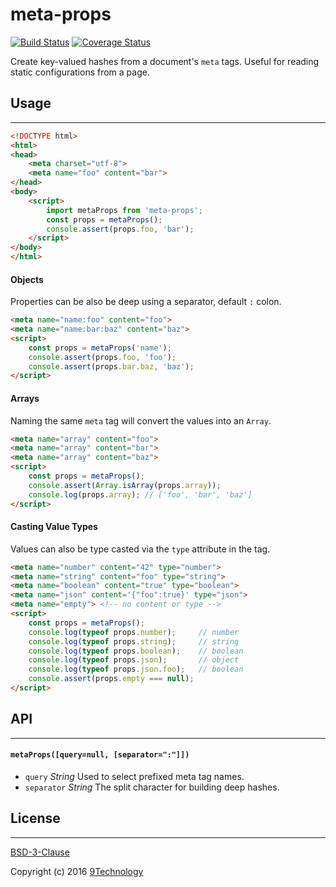 # meta-props

[![Build Status](https://travis-ci.org/9technology/meta-props.svg?branch=master)](https://travis-ci.org/9technology/meta-props) [![Coverage Status](https://coveralls.io/repos/github/9technology/meta-props/badge.svg?branch=master)](https://coveralls.io/github/9technology/meta-props?branch=master)

Create key-valued hashes from a document's `meta` tags. Useful for reading static configurations from a page.

## Usage
---

```html
<!DOCTYPE html>
<html>
<head>
    <meta charset="utf-8">
    <meta name="foo" content="bar">
</head>
<body>
    <script>
        import metaProps from 'meta-props';
        const props = metaProps();
        console.assert(props.foo, 'bar');
    </script>
</body>
</html>
```

#### Objects

Properties can be also be deep using a separator, default `:` colon.

```html
<meta name="name:foo" content="foo">
<meta name="name:bar:baz" content="baz">
<script>
    const props = metaProps('name');
    console.assert(props.foo, 'foo');
    console.assert(props.bar.baz, 'baz');
</script>
```

#### Arrays

Naming the same `meta` tag will convert the values into an `Array`.

```html
<meta name="array" content="foo">
<meta name="array" content="bar">
<meta name="array" content="baz">
<script>
    const props = metaProps();
    console.assert(Array.isArray(props.array));
    console.log(props.array); // ['foo', 'bar', 'baz']
</script>
```

#### Casting Value Types

Values can also be type casted via the `type` attribute in the tag.

```html
<meta name="number" content="42" type="number">
<meta name="string" content="foo" type="string">
<meta name="boolean" content="true" type="boolean">
<meta name="json" content='{"foo":true}' type="json">
<meta name="empty"> <!-- no content or type -->
<script>
    const props = metaProps();
    console.log(typeof props.number);     // number
    console.log(typeof props.string);     // string
    console.log(typeof props.boolean);    // boolean
    console.log(typeof props.json);       // object
    console.log(typeof props.json.foo);   // boolean
    console.assert(props.empty === null);
</script>
```

## API
---

#### `metaProps([query=null, [separator=":"]])`
- `query` _String_ Used to select prefixed meta tag names.
- `separator` _String_ The split character for building deep hashes.

## License
---

[BSD-3-Clause](LICENSE)

Copyright (c) 2016 [9Technology](https://github.com/9technology)
